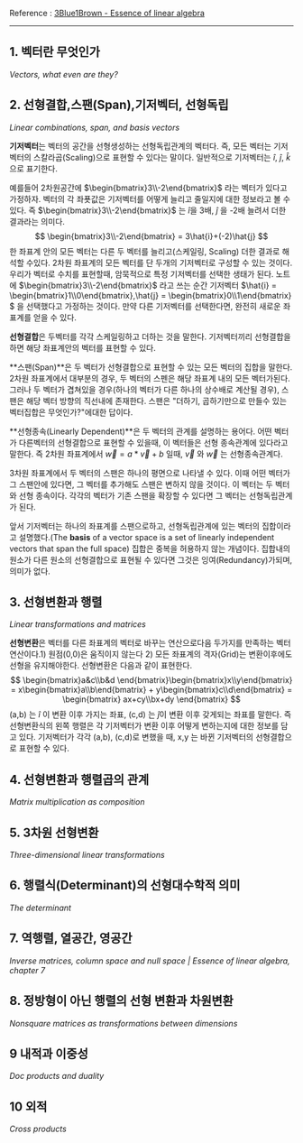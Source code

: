 Reference : [3Blue1Brown - Essence of linear algebra](<https://www.youtube.com/playlist?list=PLZHQObOWTQDPD3MizzM2xVFitgF8hE_ab>)

---

## 1. 벡터란 무엇인가

*Vectors, what even are they?*

## 2. 선형결합,스팬(Span),기저벡터, 선형독립

*Linear combinations, span, and basis vectors*

**기저벡터**는 벡터의 공간을 선형생성하는 선형독립관계의 벡터다. 즉, 모든 벡터는 기저벡터의 스칼라곱(Scaling)으로 표현할 수 있다는 말이다. 일반적으로 기저벡터는  $\hat{i}​$, $\hat{j}​$, $\hat{k}​$ 으로 표기한다.

예를들어 2차원공간에 $\begin{bmatrix}3\\-2\end{bmatrix}​$ 라는 벡터가 있다고 가정하자.  벡터의 각 좌푯값은 기저벡터를 어떻게 늘리고 줄일지에 대한 정보라고 볼 수 있다. 즉 $\begin{bmatrix}3\\-2\end{bmatrix}​$ 는 $\hat{i}​$을 3배,  $\hat{j}​$  을 -2배 늘려서 더한 결과라는 의미다.
$$
\begin{bmatrix}3\\-2\end{bmatrix} = 3\hat{i}+(-2)\hat{j}
$$
한 좌표계 안의 모든 벡터는 다른 두 벡터를 늘리고(스케일링, Scaling) 더한 결과로 해석할 수있다.   2차원 좌표계의 모든 벡터를 단 두개의 기저벡터로 구성할 수 있는 것이다. 우리가 벡터로 수치를 표현할때, 암묵적으로 특정 기저벡터를 선택한 생태가 된다. 노트에 $\begin{bmatrix}3\\-2\end{bmatrix}​$ 라고 쓰는 순간 기저벡터   $\hat{i} = \begin{bmatrix}1\\0\end{bmatrix},\hat{j} = \begin{bmatrix}0\\1\end{bmatrix} ​$ 을 선택했다고 가정하는 것이다. 만약 다른 기저벡터를 선택한다면, 완전히 새로운 좌표계를 얻을 수 있다.

**선형결합**은 두벡터를 각각 스케일링하고 더하는 것을 말한다. 기저벡터끼리 선형결합을 하면 해당 좌표계안의 벡터를 표현할 수 있다.

**스팬(Span)**은 두 벡터가 선형결합으로 표현할 수 있는 모든 벡터의 집합을 말한다. 2차원 좌표계에서 대부분의 경우, 두 벡터의 스펜은 해당 좌표계 내의 모든 벡터가된다. 그러나 두 벡터가 겹쳐있을 경우(하나의 벡터가 다른 하나의 상수배로 계산될 경우), 스팬은 해당 벡터 방향의 직선내에 존재한다. 스팬은  "더하기, 곱하기만으로 만들수 있는 벡터집합은 무엇인가?"에대한 답이다. 

**선형종속(Linearly Dependent)**은 두 벡터의 관계를 설명하는 용어다.  어떤 벡터가 다른벡터의 선형결합으로 표현할 수 있을때, 이 벡터들은 선형 종속관계에 있다라고 말한다. 즉 2차원 좌표계에서 $\vec{w} = a * \vec{v}+b$ 일때, $\vec{v}$ 와 $\vec{w}$ 는 선형종속관계다.

3차원 좌표계에서 두 벡터의 스팬은 하나의 평면으로 나타낼 수 있다. 이때 어떤 벡터가 그 스팬안에 있다면, 그 벡터를 추가해도 스팬은 변하지 않을 것이다.  이 벡터는 두 벡터와 선형 종속이다. 각각의 벡터가 기존 스팬을 확장할 수 있다면 그 벡터는 선형독립관계가 된다.

앞서 기저벡터는 하나의 좌표계를 스팬으로하고, 선형독립관계에 있는 벡터의 집합이라고 설명했다.(The **basis** of a vector space is a set of linearly independent vectors that span the full space) 집합은 중복을 허용하지 않는 개념이다. 집합내의 원소가 다른 원소의 선형결합으로 표현될 수 있다면 그것은 잉여(Redundancy)가되며, 의미가 없다.

## 3. 선형변환과 행렬

*Linear transformations and matrices*

**선형변환**은 벡터를 다른 좌표계의 벡터로 바꾸는 연산으로다음 두가지를 만족하는 벡터연산이다.1) 원점(0,0)은 움직이지 않는다 2) 모든 좌표계의 격자(Grid)는 변환이후에도 선형을 유지해야한다. 선형변환은 다음과 같이 표현한다.
$$
\begin{bmatrix}a&c\\b&d \end{bmatrix}\begin{bmatrix}x\\y\end{bmatrix} = x\begin{bmatrix}a\\b\end{bmatrix} + y\begin{bmatrix}c\\d\end{bmatrix} = \begin{bmatrix} ax+cy\\bx+dy \end{bmatrix}
$$
(a,b) 는 $\hat{i}$ 이 변환 이후 가지는 좌표, (c,d) 는 $\hat{j}$이 변환 이후 갖게되는 좌표를 말한다. 즉 선형변환식의 왼쪽 행렬은 각 기저벡터가 변환 이후 어떻게 변하는지에 대한 정보를 담고 있다. 기저벡터가 각각 (a,b), (c,d)로 변했을 때, x,y 는 바뀐 기저벡터의 선형결합으로 표현할 수 있다.

## 4. 선형변환과 행렬곱의 관계

*Matrix multiplication as composition*

## 5. 3차원 선형변환 

*Three-dimensional linear transformations*

## 6. 행렬식(Determinant)의 선형대수학적 의미

*The determinant*

## 7. 역행렬, 열공간, 영공간

*Inverse matrices, column space and null space | Essence of linear algebra, chapter 7*

## 8. 정방형이 아닌 행렬의 선형 변환과 차원변환

*Nonsquare matrices as transformations between dimensions*

## 9 내적과 이중성

*Doc products and duality*

## 10 외적

*Cross products*

